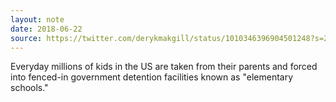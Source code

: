 ```yaml
---
layout: note
date: 2018-06-22
source: https://twitter.com/derykmakgill/status/1010346396904501248?s=20
---
```


Everyday millions of kids in the US are taken from their parents and forced into fenced-in government detention facilities known as "elementary schools."
